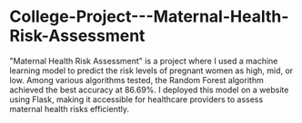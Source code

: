 # College-Project---Maternal-Health-Risk-Assessment
"Maternal Health Risk Assessment" is a project where I used a machine learning model to predict the risk levels of pregnant women as high, mid, or low. Among various algorithms tested, the Random Forest algorithm achieved the best accuracy at 86.69%. I deployed this model on a website using Flask, making it accessible for healthcare providers to assess maternal health risks efficiently.







